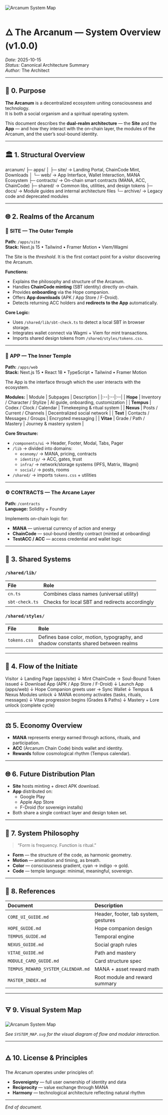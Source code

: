 ![Arcanum System Map](./media/SYSTEM_MAP.png)
# 🜂 The Arcanum — System Overview (v1.0.0)

_Date:_ 2025-10-15  
_Status:_ Canonical Architecture Summary  
_Author:_ The Architect

---

## 🌌 0. Purpose

**The Arcanum** is a decentralized ecosystem uniting consciousness and technology.  
It is both a social organism and a spiritual operating system.

This document describes the **dual-realm architecture** — the **Site** and the **App** — and how they interact with the on-chain layer, the modules of the Arcanum, and the user’s soul-bound identity.

---

## 🏛️ 1. Structural Overview
arcanum/
├─ apps/
│ ├─ site/ → Landing Portal, ChainCode Mint, Downloads
│ └─ web/ → App Interface, Wallet Interaction, MANA Ecosystem
├─ contracts/ → On-chain smart contracts (MANA, ACC, ChainCode)
├─ shared/ → Common libs, utilities, and design tokens
├─ docs/ → Module guides and internal architecture files
└─ archive/ → Legacy code and deprecated modules

---

## 🌐 2. Realms of the Arcanum

### 🩵 **SITE — The Outer Temple**
**Path:** `/apps/site`  
**Stack:** Next.js 15 • Tailwind • Framer Motion • Viem/Wagmi  

The Site is the *threshold*. It is the first contact point for a visitor discovering the Arcanum.

**Functions:**
- Explains the philosophy and structure of the Arcanum.  
- Handles **ChainCode minting** (SBT identity) directly on-chain.  
- Provides **onboarding** via the Hope companion.  
- Offers **App downloads** (APK / App Store / F-Droid).  
- Detects returning ACC holders and **redirects to the App** automatically.

**Core Logic:**
- Uses `/shared/lib/sbt-check.ts` to detect a local SBT in browser storage.
- Integrates wallet connect via Wagmi + Viem for mint transactions.
- Imports shared design tokens from `/shared/styles/tokens.css`.

---

### 💎 **APP — The Inner Temple**
**Path:** `/apps/web`  
**Stack:** Next.js 15 • React 18 • TypeScript • Tailwind • Framer Motion  

The App is the interface through which the user interacts with the ecosystem.

**Modules:**
| Module | Subpages | Description |
|:--|:--|:--|
| **Hope** | Inventory / Character / Stylize | AI guide, onboarding, customization |
| **Tempus** | Codex / Clock / Calendar | Timekeeping & ritual system |
| **Nexus** | Posts / Current / Channels | Decentralized social network |
| **Text** | Contacts / Messages / Groups | Encrypted messaging |
| **Vitae** | Grade / Path / Mastery | Journey & mastery system |

**Core Structure:**
- `/components/ui` → Header, Footer, Modal, Tabs, Pager  
- `/lib` → divided into domains:
  - `economy/` → MANA, pricing, contracts  
  - `identity/` → ACC, gates, trust  
  - `infra/` → network/storage systems (IPFS, Matrix, Wagmi)  
  - `social/` → posts, rooms  
- `/shared/` → imports `tokens.css` + utilities

---

### ⚙️ **CONTRACTS — The Arcane Layer**
**Path:** `/contracts`  
**Language:** Solidity + Foundry  

Implements on-chain logic for:
- **MANA** — universal currency of action and energy  
- **ChainCode** — soul-bound identity contract (minted at onboarding)  
- **TestACC / ACC** — access credential and wallet logic  

---

## 🧩 3. Shared Systems

### `/shared/lib/`
| File | Role |
|:--|:--|
| `cn.ts` | Combines class names (universal utility) |
| `sbt-check.ts` | Checks for local SBT and redirects accordingly |

### `/shared/styles/`
| File | Role |
|:--|:--|
| `tokens.css` | Defines base color, motion, typography, and shadow constants shared between realms |

---

## 🔮 4. Flow of the Initiate

Visitor
↓
Landing Page (apps/site)
↓ Mint ChainCode → Soul-Bound Token issued
↓
Download App (APK / App Store / F-Droid)
↓
Launch App (apps/web)
↓
Hope Companion greets user → Sync Wallet
↓
Tempus & Nexus Modules unlock
↓
MANA economy activates (tasks, rituals, messages)
↓
Vitae progression begins (Grades & Paths)
↓
Mastery + Lore unlock (complete cycle)


---

## ⚖️ 5. Economy Overview

- **MANA** represents energy earned through actions, rituals, and participation.
- **ACC** (Arcanum Chain Code) binds wallet and identity.
- **Rewards** follow cosmological rhythm (Tempus calendar).

---

## 🌐 6. Future Distribution Plan

- **Site** hosts minting + direct APK download.  
- **App** distributed on:
  - Google Play  
  - Apple App Store  
  - F-Droid (for sovereign installs)  
- Both share a single contract layer and design token set.

---

## 🧠 7. System Philosophy

> “Form is frequency. Function is ritual.”

- **Form** — the structure of the code, as harmonic geometry.  
- **Motion** — animation and timing, as breath.  
- **Color** — consciousness gradient, cyan → indigo → gold.  
- **Code** — temple language: minimal, meaningful, sovereign.

---

## 📘 8. References

| Document | Description |
|:--|:--|
| `CORE_UI_GUIDE.md` | Header, footer, tab system, gestures |
| `HOPE_GUIDE.md` | Hope companion design |
| `TEMPUS_GUIDE.md` | Temporal engine |
| `NEXUS_GUIDE.md` | Social graph rules |
| `VITAE_GUIDE.md` | Path and mastery |
| `MODULE_CARD_GUIDE.md` | Card structure spec |
| `TEMPUS_REWARD_SYSTEM_CALENDAR.md` | MANA + asset reward math |
| `MASTER_INDEX.md` | Root module and reward summary |

---

## 🜃 9. Visual System Map

![Arcanum System Map](./SYSTEM_MAP.svg)

*See `SYSTEM_MAP.svg` for the visual diagram of flow and modular interaction.*

---

## 🜁 10. License & Principles

The Arcanum operates under principles of:
- **Sovereignty** — full user ownership of identity and data  
- **Reciprocity** — value exchange through MANA  
- **Harmony** — technological architecture reflecting natural rhythm  

---

_End of document._
